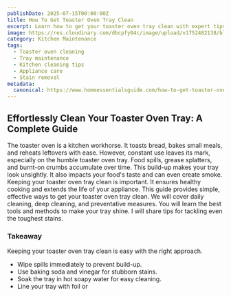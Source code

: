 ```yaml
---
publishDate: 2025-07-15T00:00:00Z
title: How To Get Toaster Oven Tray Clean
excerpt: Learn how to get your toaster oven tray clean with expert tips and proven methods. Discover effective natural solutions and prevent future build-up for a sparkling, hygienic kitchen.
image: https://res.cloudinary.com/dbcpfy04c/image/upload/v1752482138/blog_image_1752482137_jonwn2.webp
category: Kitchen Maintenance
tags:
  - Toaster oven cleaning
  - Tray maintenance
  - Kitchen cleaning tips
  - Appliance care
  - Stain removal
metadata:
  canonical: https://www.homeessentialsguide.com/how-to-get-toaster-oven-tray-clean
---
```


## Effortlessly Clean Your Toaster Oven Tray: A Complete Guide

The toaster oven is a kitchen workhorse. It toasts bread, bakes small meals, and reheats leftovers with ease. However, constant use leaves its mark, especially on the humble toaster oven tray. Food spills, grease splatters, and burnt-on crumbs accumulate over time. This build-up makes your tray look unsightly. It also impacts your food's taste and can even create smoke. Keeping your toaster oven tray clean is important. It ensures healthy cooking and extends the life of your appliance. This guide provides simple, effective ways to get your toaster oven tray clean. We will cover daily cleaning, deep cleaning, and preventative measures. You will learn the best tools and methods to make your tray shine. I will share tips for tackling even the toughest stains.

### Takeaway

Keeping your toaster oven tray clean is easy with the right approach.
*   Wipe spills immediately to prevent build-up.
*   Use baking soda and vinegar for stubborn stains.
*   Soak the tray in hot soapy water for easy cleaning.
*   Line your tray with foil or